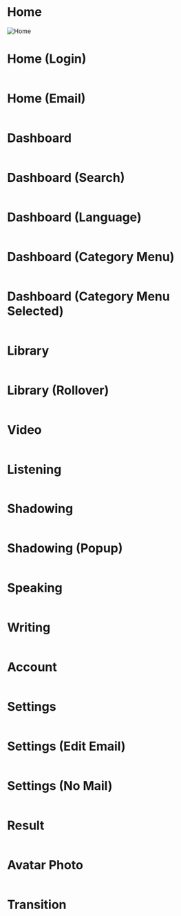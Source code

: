 # Home
<p><img src="/images/00a-home.jpg" alt="Home"/></p>

# Home (Login)
<p><img src="/images/00b-home-login.jpg" alt=""/></p>

# Home (Email)
<p><img src="/images/00c-home-email.jpg" alt=""/></p>

# Dashboard
<p><img src="/images/01a-dashboard.jpg" alt=""/></p>

# Dashboard (Search)
<p><img src="/images/01b-dashboard-search.jpg" alt=""/></p>

# Dashboard (Language)
<p><img src="/images/01c-dashboard-language.jpg" alt=""/></p>

# Dashboard (Category Menu)
<p><img src="/images/01d-dashboard-category-menu.jpg" alt=""/></p>

# Dashboard (Category Menu Selected)
<p><img src="/images/01e-dashboard-category-selected.jpg" alt=""/></p>

# Library
<p><img src="/images/02a-library.jpg" alt=""/></p>

# Library (Rollover)
<p><img src="/images/02b-library-rollover.jpg" alt=""/></p>

# Video
<p><img src="/images/03a-video.jpg" alt=""/></p>

# Listening
<p><img src="/images/04a-listening.jpg" alt=""/></p>

# Shadowing
<p><img src="/images/05a-shadowing.jpg" alt=""/></p>

# Shadowing (Popup)
<p><img src="/images/05b-shadowing-popup.jpg" alt=""/></p>

# Speaking
<p><img src="/images/06a-speaking.jpg" alt=""/></p>

# Writing
<p><img src="/images/07a-writing.jpg" alt=""/></p>

# Account
<p><img src="/images/08a-account.jpg" alt=""/></p>

# Settings
<p><img src="/images/09a-settings.jpg" alt=""/></p>

# Settings (Edit Email)
<p><img src="/images/09b-settings-edite-mail.jpg" alt=""/></p>

# Settings (No Mail)
<p><img src="/images/09c-settings-no-mail.jpg" alt=""/></p>

# Result
<p><img src="/images/10a-result.jpg" alt=""/></p>

# Avatar Photo
<p><img src="/images/10b-avatar-photo.jpg" alt=""/></p>

# Transition
<p><img src="/images/10c-transition.jpg" alt=""/></p>
